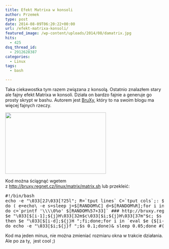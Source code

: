 ```yaml
---
title: Efekt Matrixa w konsoli
author: Przemek
type: post
date: 2014-08-09T06:20:22+00:00
url: /efekt-matrixa-konsoli/
featured_image: /wp-content/uploads/2014/08/damatrix.jpg
hits:
  - 425
dsq_thread_id:
  - 2912628387
categories:
  - Linux
tags:
  - bash

---
```

Taka ciekawostka tym razem związana z konsolą. Ostatnio znalazłem stary ale fajny efekt Matrixa w konsoli. Działa on bardzo fajnie a generuje go prosty skrypt w bashu. Autorem jest <a href="http://bruxy.regnet.cz/" target="_blank">BruXy</a>, który to na swoim blogu ma więcej fajnych rzeczy.

<!--more-->

<img class="alignnone" src="http://bruxy.regnet.cz/linux/matrix/matrix_bf32.gif" alt="" width="320" height="195" /> 

Kod można ściągnąć wgetem z <a href="http://bruxy.regnet.cz/linux/matrix/matrix.sh" target="_blank">http://bruxy.regnet.cz/linux/matrix/matrix.sh</a> lub przekleić:

<pre>#!/bin/bash
echo -e "\033[2J\033[?25l"; R=`tput lines` C=`tput cols`;: $[R--] ; while true 
do ( e=echo\ -e s=sleep j=$[RANDOM%C] d=$[RANDOM%R];for i in `eval $e {1..$R}`;
do c=`printf '\\\\0%o' $[RANDOM%57+33]` ### http://bruxy.regnet.cz/web/linux ###
$e "\033[$[i-1];${j}H\033[32m$c\033[$i;${j}H\033[37m"$c; $s 0.1;if [ $i -ge $d ]
then $e "\033[$[i-d];${j}H ";fi;done;for i in `eval $e {$[i-d]..$R}`; #[mat!rix]
do echo -e "\033[$i;${j}f ";$s 0.1;done)& sleep 0.05;done #(c) 2011 -- [ BruXy ]</pre>

Kod ma jeden minus, nie można zmieniać rozmiaru okna w trakcie działania. Ale po za ty,  jest cool ;)